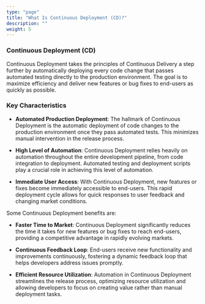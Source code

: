 ```yaml
---
type: "page"
title: "What Is Continuous Deployment (CD)?"
description: ""
weight: 5
---
```


### Continuous Deployment (CD)

Continuous Deployment takes the principles of Continuous Delivery a step further by automatically deploying every code change that passes automated testing directly to the production environment. The goal is to maximize efficiency and deliver new features or bug fixes to end-users as quickly as possible.

### Key Characteristics

- **Automated Production Deployment**: The hallmark of Continuous Deployment is the automatic deployment of code changes to the production environment once they pass automated tests. This minimizes manual intervention in the release process.

- **High Level of Automation**: Continuous Deployment relies heavily on automation throughout the entire development pipeline, from code integration to deployment. Automated testing and deployment scripts play a crucial role in achieving this level of automation.

- **Immediate User Access**: With Continuous Deployment, new features or fixes become immediately accessible to end-users. This rapid deployment cycle allows for quick responses to user feedback and changing market conditions.

Some Continuous Deployment benefits are:

- **Faster Time to Market**: Continuous Deployment significantly reduces the time it takes for new features or bug fixes to reach end-users, providing a competitive advantage in rapidly evolving markets.

- **Continuous Feedback Loop**: End-users receive new functionality and improvements continuously, fostering a dynamic feedback loop that helps developers address issues promptly.

- **Efficient Resource Utilization**: Automation in Continuous Deployment streamlines the release process, optimizing resource utilization and allowing developers to focus on creating value rather than manual deployment tasks.